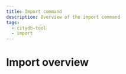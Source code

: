 ```yaml
---
title: Import command
description: Overview of the import command
tags:
  - citydb-tool
  - import
---
```


# Import overview